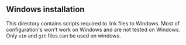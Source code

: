 ## Windows installation

This directory contains scripts required to link files to Windows. Most of configuration's won't work on Windows and are not tested on Windows. Only `vim` and `git` files can be used on windows.
